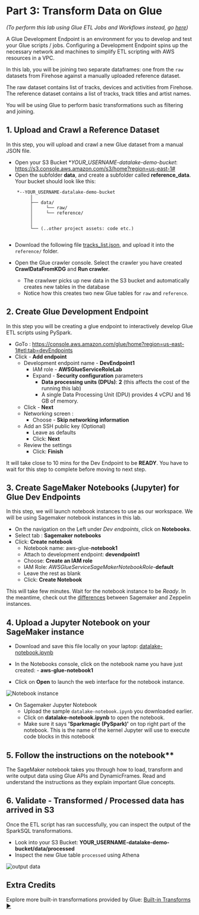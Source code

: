 # Part 3: Transform Data on Glue
_(To perform this lab using Glue ETL Jobs and Workflows instead, go [here](../lab3/))_

A Glue Development Endpoint is an environment for you to develop and test your Glue scripts / jobs.
Configuring a Development Endpoint spins up the necessary network and machines to simplify ETL scripting with AWS resources in a VPC. 

In this lab, you will be joining two separate dataframes: one from the `raw` datasets from Firehose against a manually uploaded reference dataset.

The raw dataset contains list of tracks, devices and activities from Firehose. 
The reference dataset contains a list of tracks, track titles and artist names.

You will be using Glue to perform basic transformations such as filtering and joining. 

## 1. Upload and Crawl a Reference Dataset
In this step, you will upload and crawl a new Glue dataset from a manual JSON file.

* Open your S3 Bucket **YOUR_USERNAME-datalake-demo-bucket*: https://s3.console.aws.amazon.com/s3/home?region=us-east-1#
* Open the subfolder **data**, and create a subfolder called **reference_data**. Your bucket should look like this: 

```
    *--YOUR_USERNAME-datalake-demo-bucket
         │
         ├── data/
         │     └── raw/
         │     └── reference/
         │     
         │
         └── (..other project assets: code etc.)
         
```
* Download the following file [tracks_list.json](https://raw.githubusercontent.com/czhc/serverless-datalake-on-aws/master/lab3/tracks_list.json), and upload it into the `reference/` folder.

* Open the Glue crawler console. Select the crawler you have created **CrawlDataFromKDG** and **Run crawler**.
    * The crawlwer picks up new data in the S3 bucket and automatically creates new tables in the database
    * Notice how this creates two new Glue tables for `raw` and `reference`. 
	

## 2. Create Glue Development Endpoint
In this step you will be creating a glue endpoint to interactively develop Glue ETL scripts using PySpark.

* GoTo : https://console.aws.amazon.com/glue/home?region=us-east-1#etl:tab=devEndpoints
* Click - **Add endpoint**
  * Development endpoint name - **DevEndpoint1**
    * IAM role - **AWSGlueServiceRoleLab**
    * Expand - **Security configuration** parameters
      * **Data processing units (DPUs)**: **2** (this affects the cost of the running this lab)
      * A single Data Processing Unit (DPU) provides 4 vCPU and 16 GB of memory.
  * Click - **Next**
  * Networking screen :
    * Choose - **Skip networking information**
  * Add an SSH public key (Optional)
    * Leave as defaults
    * Click: **Next**
  * Review the settings
    * Click: **Finish**

It will take close to 10 mins for the Dev Endpoint to be **READY**.
You have to wait for this step to complete before moving to next step.


## 3. Create SageMaker Notebooks (Jupyter) for Glue Dev Endpoints

In this step, we will launch notebook instances to use as our workspace. We will be using Sagemaker notebook instances in this lab. 

* On the navigation on the Left under *Dev endpoints*, click on **Notebooks**.
* Select tab : **Sagemaker notebooks**
* Click: **Create notebook**
  * Notebook name: aws-glue-**notebook1**
  * Attach to development endpoint: **devendpoint1**
  * Choose: **Create an IAM role**
  * IAM Role: *AWSGlueServiceSageMakerNotebookRole*-**default**
  * Leave the rest as blank
  * Click: **Create Notebook**

This will take few minutes. Wait for the notebook instance to be *Ready*.
In the meantime, check out the [differences](https://docs.aws.amazon.com/glue/latest/dg/notebooks-with-glue.html) between Sagemaker and Zeppelin instances.

## 4. Upload a Jupyter Notebook on your SageMaker instance

* Download and save this file locally on your laptop: [datalake-notebook.ipynb](https://raw.githubusercontent.com/ryuumx/serverless-datalake-on-aws/master/lab3/datalake-notebook.ipynb)

* In the Notebooks console, click on the notebook name you have just created: - **aws-glue-notebook1**

* Click on **Open** to launch the web interface for the notebook instance.

![Notebook instance](./img/notebook-console.png)


* On Sagemaker Jupyter Notebook 
  * Upload the sample `datalake-notebook.ipynb` you downloaded earlier.
  * Click on **datalake-notebook.ipynb** to open the notebook.
  * Make sure it says **'Sparkmagic (PySpark)'** on top right part of the notebook.
    This is the name of the kernel Jupyter will use to execute code blocks in this notebook


## 5. Follow the instructions on the notebook**

The SageMaker notebook takes you through how to load, transform and write output data using Glue APIs and DynamicFrames.
Read and understand the instructions as they explain important Glue concepts.



## 6. Validate - Transformed / Processed data has arrived in S3

Once the ETL script has ran successfully, you can inspect the output of the SparkSQL transformations.

* Look into your S3 Bucket: **YOUR_USERNAME-datalake-demo-bucket/data/processed**
* Inspect the new Glue table `processed` using Athena

![output data](./img/processed_data.png)


## Extra Credits

Explore more built-in transformations provided by Glue: [Built-in Transforms :arrow_forward:](https://docs.aws.amazon.com/glue/latest/dg/built-in-transforms.html)

